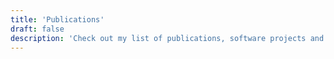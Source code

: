 ```yaml
---
title: 'Publications'
draft: false
description: 'Check out my list of publications, software projects and some other stuff!'
---
```

